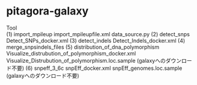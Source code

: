 # pitagora-galaxy

Tool  
(1) import_mpileup
     import_mpileupfile.xml
     data_source.py
(2) detect_snps
     Detect_SNPs_docker.xml
(3) detect_indels
     Detect_Indels_docker.xml
(4) merge_snpsindels_files
(5) distribution_of_dna_polymorphism
     Visualize_distrubution_of_polymorphism_docker.xml
     Visualize_Distrubution_of_polymorphism.loc.sample (galaxyへのダウンロード不要)
(6) snpeff_3_6c
     snpEff_docker.xml
     snpEff_genomes.loc.sample (galaxyへのダウンロード不要)
